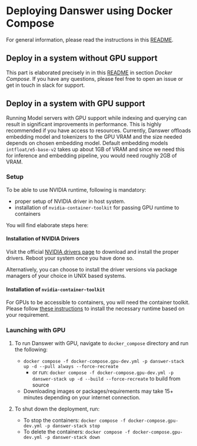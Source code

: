 <!-- DANSWER_METADATA={"link": "https://github.com/danswer-ai/danswer/blob/main/deployment/docker_compose/README.md"} -->

# Deploying Danswer using Docker Compose

For general information, please read the instructions in this [README](https://github.com/danswer-ai/danswer/blob/main/deployment/docker_compose/README.md).

## Deploy in a system without GPU support
This part is elaborated precisely in  in this [README](https://github.com/danswer-ai/danswer/blob/main/deployment/docker_compose/README.md) in section *Docker Compose*. If you have any questions, please feel free to open an issue or get in touch in slack for support.

## Deploy in a system with GPU support
Running Model servers with GPU support while indexing and querying can result in significant improvements in performance. This is highly recommended if you have access to resources. Currently, Danswer offloads embedding model and tokenizers to the GPU VRAM and the size needed depends on chosen embedding model. Default embedding models `intfloat/e5-base-v2` takes up about 1GB of VRAM and since we need this for inference and embedding pipeline, you would need roughly 2GB of VRAM.

### Setup
To be able to use NVIDIA runtime, following is mandatory:
- proper setup of NVIDIA driver in host system.
- installation of `nvidia-container-toolkit` for passing GPU runtime to containers

You will find elaborate steps here:

#### Installation of NVIDIA Drivers
Visit the official [NVIDIA drivers page](https://www.nvidia.com/Download/index.aspx) to download and install the proper drivers. Reboot your system once you have done so.

Alternatively, you can choose to install the driver versions via package managers of your choice in UNIX based systems. 

#### Installation of `nvidia-container-toolkit`

For GPUs to be accessible to containers, you will need the container toolkit. Please follow [these instructions](https://docs.nvidia.com/datacenter/cloud-native/container-toolkit/latest/install-guide.html) to install the necessary runtime based on your requirement.

### Launching with GPU

1. To run Danswer with GPU, navigate to `docker_compose` directory and run the following:
   - `docker compose -f docker-compose.gpu-dev.yml -p danswer-stack up -d --pull always --force-recreate`
      - or run: `docker compose -f docker-compose.gpu-dev.yml -p danswer-stack up -d --build --force-recreate`
to build from source
   - Downloading images or packages/requirements may take 15+ minutes depending on your internet connection.


2. To shut down the deployment, run:
   - To stop the containers: `docker compose -f docker-compose.gpu-dev.yml -p danswer-stack stop`
   - To delete the containers: `docker compose -f docker-compose.gpu-dev.yml -p danswer-stack down`

